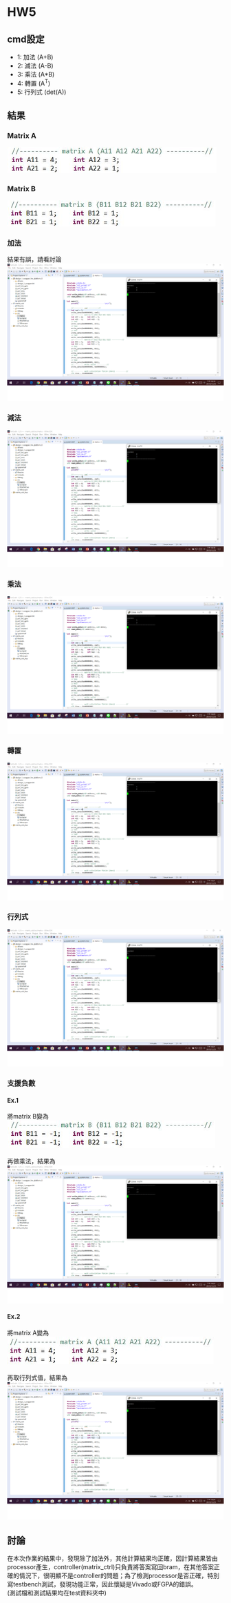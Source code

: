 # HW5
## cmd設定
* 1: 加法 (A+B)
* 2: 減法 (A-B)
* 3: 乘法 (A*B)
* 4: 轉置 (A<sup>T</sup>)
* 5: 行列式 (det(A))
## 結果
### Matrix A
![images](https://github.com/FPGAGROUP2/2019_FPGA_Design_Group2/blob/master/Lab05/img/MatrixA.JPG)
### Matrix B
![images](https://github.com/FPGAGROUP2/2019_FPGA_Design_Group2/blob/master/Lab05/img/MatrixB.JPG)
### 加法
結果有誤，請看討論<br/>
![images](https://github.com/FPGAGROUP2/2019_FPGA_Design_Group2/blob/master/Lab05/img/result%20for%20cmd%3D1.png)
### 減法
![images](https://github.com/FPGAGROUP2/2019_FPGA_Design_Group2/blob/master/Lab05/img/result%20for%20cmd%3D2.png)
### 乘法
![images](https://github.com/FPGAGROUP2/2019_FPGA_Design_Group2/blob/master/Lab05/img/result%20for%20cmd%3D3.png)
### 轉置
![images](https://github.com/FPGAGROUP2/2019_FPGA_Design_Group2/blob/master/Lab05/img/result%20for%20cmd%3D4.png)
### 行列式
![images](https://github.com/FPGAGROUP2/2019_FPGA_Design_Group2/blob/master/Lab05/img/result%20for%20cmd%3D5.png)
### 支援負數
#### Ex.1
將matrix B變為<br/>
![images](https://github.com/FPGAGROUP2/2019_FPGA_Design_Group2/blob/master/Lab05/img/negative_MatrixB.JPG)<br/>
<br/>
再做乘法，結果為<br/>
![images](https://github.com/FPGAGROUP2/2019_FPGA_Design_Group2/blob/master/Lab05/img/negative%20result%20for%20cmd%3D3.png)<br/>
#### Ex.2
將matrix A變為<br/>
![images](https://github.com/FPGAGROUP2/2019_FPGA_Design_Group2/blob/master/Lab05/img/negative_MatrixA.JPG)<br/>
<br/>
再取行列式值，結果為<br/>
![images](https://github.com/FPGAGROUP2/2019_FPGA_Design_Group2/blob/master/Lab05/img/negative%20result%20for%20cmd%3D5.png)<br/>
## 討論
在本次作業的結果中，發現除了加法外，其他計算結果均正確，因計算結果皆由processor產生，controller(matrix_ctrl)只負責將答案寫回bram，在其他答案正確的情況下，很明顯不是controller的問題；為了檢測processor是否正確，特別寫testbench測試，發現功能正常，因此懷疑是Vivado或FGPA的錯誤。
<br/>
(測試檔和測試結果均在test資料夾中)
